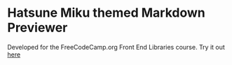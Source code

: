 # Hatsune Miku themed Markdown Previewer

Developed for the FreeCodeCamp.org Front End Libraries course. Try it out [here](https://agusu.github.io/markdown-previewer/)
